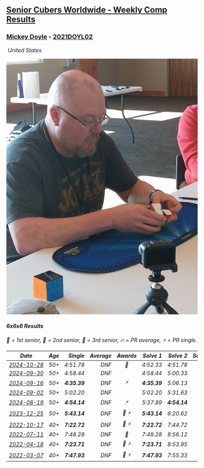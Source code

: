 <style>table {white-space: nowrap;}</style>
<link rel="stylesheet" type="text/css" href="/scw-comp/css/flags.css" />

## [Senior Cubers Worldwide - Weekly Comp Results](/scw-comp/results/)
### [Mickey Doyle](README.md) - [2021DOYL02](https://www.worldcubeassociation.org/persons/2021DOYL02?event=666)

<i class="flag flag-US" />&nbsp;United States

![Mickey Doyle](1644595509.jpg)

#### 6x6x6 Results

<span style="white-space: nowrap;">🥇 = 1st senior</span>, <span style="white-space: nowrap;">🥈 = 2nd senior</span>, <span style="white-space: nowrap;">🥉 = 3rd senior</span>, <span style="white-space: nowrap;">🔥 = PR average</span>, <span style="white-space: nowrap;">⚡ = PR single</span>.

| Date | Age | Single | Average | Awards | Solve 1 | Solve 2 | Solve 3 | Video |
| :--: | :--: | --: | --: | :--: | --: | --: | --: | :-- |
| [2024-10-28](../../results/2024-10-28/666.md) | 50+ | 4:51.78 | DNF | 🥉 | 4:52.33 | 4:51.78 | DNS | [Desktop](https://www.facebook.com/events/1343692439829519/permalink/1352544168944346) / [Mobile](https://m.facebook.com/events/1343692439829519?view=permalink&id=1352544168944346) |
| [2024-09-30](../../results/2024-09-30/666.md) | 50+ | 4:58.44 | DNF |  | 4:58.44 | 5:00.33 | DNS | [Desktop](https://www.facebook.com/events/1448319499191380/permalink/1455662275123769) / [Mobile](https://m.facebook.com/events/1448319499191380?view=permalink&id=1455662275123769) |
| [2024-09-16](../../results/2024-09-16/666.md) | 50+ | **4:35.39** | DNF | ⚡ | **4:35.39** | 5:06.13 | DNS | [Desktop](https://www.facebook.com/events/1169142974162460/permalink/1177353096674781) / [Mobile](https://m.facebook.com/events/1169142974162460?view=permalink&id=1177353096674781) |
| [2024-09-02](../../results/2024-09-02/666.md) | 50+ | 5:02.20 | DNF |  | 5:02.20 | 5:31.63 | DNS | [Desktop](https://www.facebook.com/events/496466003310019/permalink/506191785670774) / [Mobile](https://m.facebook.com/events/496466003310019?view=permalink&id=506191785670774) |
| [2024-08-19](../../results/2024-08-19/666.md) | 50+ | **4:54.14** | DNF | ⚡ | 5:37.89 | **4:54.14** | DNS | [Desktop](https://www.facebook.com/events/969856414942868/permalink/977477630847413) / [Mobile](https://m.facebook.com/events/969856414942868?view=permalink&id=977477630847413) |
| [2023-12-25](../../results/2023-12-25/666.md) | 50+ | **5:43.14** | DNF | 🥈 ⚡ | **5:43.14** | 6:20.62 | DNS | [Desktop](https://www.facebook.com/events/349610014457902/permalink/356702320415338) / [Mobile](https://m.facebook.com/events/349610014457902?view=permalink&id=356702320415338) |
| [2022-10-17](../../results/2022-10-17/666.md) | 40+ | **7:22.72** | DNF | 🥉 ⚡ | **7:22.72** | 7:44.72 | DNS | [Desktop](https://www.facebook.com/events/5873184052742514/permalink/5912987828762136) / [Mobile](https://m.facebook.com/events/5873184052742514?view=permalink&id=5912987828762136) |
| [2022-07-11](../../results/2022-07-11/666.md) | 40+ | 7:48.28 | DNF | 🥇 | 7:48.28 | 8:56.12 | DNS | [Desktop](https://www.facebook.com/events/443186990742814/permalink/451647826563397) / [Mobile](https://m.facebook.com/events/443186990742814?view=permalink&id=451647826563397) |
| [2022-04-18](../../results/2022-04-18/666.md) | 40+ | **7:23.71** | DNF | 🥈 ⚡ | **7:23.71** | 8:53.95 | DNS | [Desktop](https://www.facebook.com/events/651121915952604/permalink/659419248456204) / [Mobile](https://m.facebook.com/events/651121915952604?view=permalink&id=659419248456204) |
| [2022-03-07](../../results/2022-03-07/666.md) | 40+ | **7:47.93** | DNF | 🥇 ⚡ | **7:47.93** | 7:55.33 | DNF | [Desktop](https://www.facebook.com/events/535512814493645/permalink/543015387076721) / [Mobile](https://m.facebook.com/events/535512814493645?view=permalink&id=543015387076721) |


<!-- Global site tag (gtag.js) - Google Analytics -->
<script async src="https://www.googletagmanager.com/gtag/js?id=UA-86348435-3"></script>
<script>window.dataLayer = window.dataLayer || []; function gtag() {dataLayer.push(arguments);} gtag('js', new Date()); gtag('config', 'UA-86348435-3');</script>
